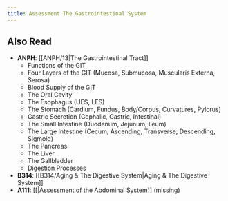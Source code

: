 ```yaml
---
title: Assessment The Gastrointestinal System
---
```

## Also Read
- **ANPH**: [[ANPH/13|The Gastrointestinal Tract]]
	- Functions of the GIT
	- Four Layers of the GIT (Mucosa, Submucosa, Muscularis Externa, Serosa)
	- Blood Supply of the GIT
	- The Oral Cavity
	- The Esophagus (UES, LES)
	- The Stomach (Cardium, Fundus, Body/Corpus, Curvatures, Pylorus)
	- Gastric Secretion (Cephalic, Gastric, Intestinal)
	- The Small Intestine (Duodenum, Jejunum, Ileum)
	- The Large Intestine (Cecum, Ascending, Transverse, Descending, Sigmoid)
	- The Pancreas
	- The Liver
	- The Gallbladder
	- Digestion Processes
- **B314**: [[B314/Aging & The Digestive System|Aging & The Digestive System]]
- **A111**: [[|Assessment of the Abdominal System]] (missing)
